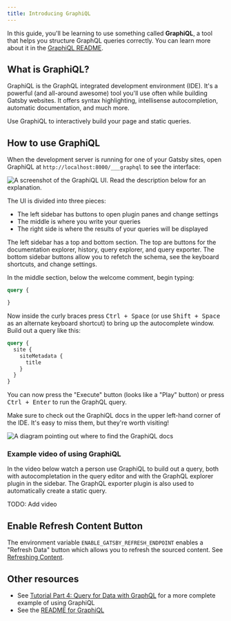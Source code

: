 ```yaml
---
title: Introducing GraphiQL
---
```


In this guide, you'll be learning to use something called **GraphiQL**, a tool that helps you structure GraphQL queries correctly. You can learn more about it in the [GraphiQL README](https://github.com/graphql/graphiql/tree/main/packages/graphiql).

## What is GraphiQL?

GraphiQL is the GraphQL integrated development environment (IDE). It's a powerful (and all-around awesome) tool you'll use often while building Gatsby websites. It offers syntax highlighting, intellisense autocompletion, automatic documentation, and much more.

Use GraphiQL to interactively build your page and static queries.

## How to use GraphiQL

When the development server is running for one of your Gatsby sites, open GraphiQL at `http://localhost:8000/___graphql` to see the interface:

![A screenshot of the GraphiQL UI. Read the description below for an explanation.](../../images/graphiql-overview.png)

The UI is divided into three pieces:

- The left sidebar has buttons to open plugin panes and change settings
- The middle is where you write your queries
- The right side is where the results of your queries will be displayed

The left sidebar has a top and bottom section. The top are buttons for the documentation explorer, history, query explorer, and query exporter. The bottom sidebar buttons allow you to refetch the schema, see the keyboard shortcuts, and change settings.

In the middle section, below the welcome comment, begin typing:

```graphql
query {

}
```

Now inside the curly braces press <kbd>Ctrl + Space</kbd> (or use <kbd>Shift + Space</kbd> as an alternate keyboard shortcut) to bring up the autocomplete window. Build out a query like this:

```graphql
query {
  site {
    siteMetadata {
      title
    }
  }
}
```

You can now press the "Execute" button (looks like a "Play" button) or press <kbd>Ctrl + Enter</kbd> to run the GraphQL query.

Make sure to check out the GraphiQL docs in the upper left-hand corner of the IDE. It's easy to miss them, but they're worth visiting!

![A diagram pointing out where to find the GraphiQL docs](../../images/graphiql-docs.png)

### Example video of using GraphiQL

In the video below watch a person use GraphiQL to build out a query, both with autocompletation in the query editor and with the GraphQL explorer plugin in the sidebar. The GraphQL exporter plugin is also used to automatically create a static query.

TODO: Add video

## Enable Refresh Content Button

The environment variable `ENABLE_GATSBY_REFRESH_ENDPOINT` enables a "Refresh Data" button which allows you to refresh the sourced content. See [Refreshing Content](/docs/refreshing-content/).

## Other resources

- See [Tutorial Part 4: Query for Data with GraphQL](/docs/tutorial/part-5/) for a more complete example of using GraphiQL
- See the [README for GraphiQL](https://github.com/graphql/graphiql/tree/main/packages/graphiql)
